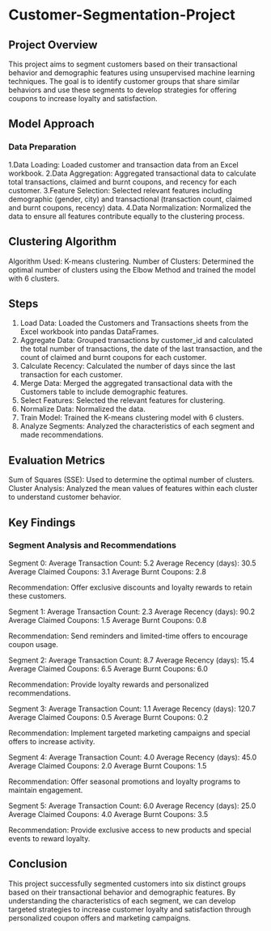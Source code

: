 # Customer-Segmentation-Project
## Project Overview
This project aims to segment customers based on their transactional behavior and demographic features using unsupervised machine learning techniques. The goal is to identify customer groups that share similar behaviors and use these segments to develop strategies for offering coupons to increase loyalty and satisfaction.

## Model Approach
### Data Preparation
1.Data Loading: Loaded customer and transaction data from an Excel workbook.
2.Data Aggregation: Aggregated transactional data to calculate total transactions, claimed and burnt coupons, and recency for each customer.
3.Feature Selection: Selected relevant features including demographic (gender, city) and transactional (transaction count, claimed and burnt coupons, recency) data.
4.Data Normalization: Normalized the data to ensure all features contribute equally to the clustering process.

## Clustering Algorithm
Algorithm Used: K-means clustering.
Number of Clusters: Determined the optimal number of clusters using the Elbow Method and trained the model with 6 clusters.

## Steps
1. Load Data: Loaded the Customers and Transactions sheets from the Excel workbook into pandas DataFrames.
2. Aggregate Data: Grouped transactions by customer_id and calculated the total number of transactions, the date of the last transaction, and the count of claimed and burnt coupons for each customer.
3. Calculate Recency: Calculated the number of days since the last transaction for each customer.
4. Merge Data: Merged the aggregated transactional data with the Customers table to include demographic features.
5. Select Features: Selected the relevant features for clustering.
6. Normalize Data: Normalized the data.
7. Train Model: Trained the K-means clustering model with 6 clusters.
8. Analyze Segments: Analyzed the characteristics of each segment and made recommendations.

## Evaluation Metrics
Sum of Squares (SSE): Used to determine the optimal number of clusters.
Cluster Analysis: Analyzed the mean values of features within each cluster to understand customer behavior.

## Key Findings
### Segment Analysis and Recommendations
Segment 0:
Average Transaction Count: 5.2
Average Recency (days): 30.5
Average Claimed Coupons: 3.1
Average Burnt Coupons: 2.8

Recommendation: Offer exclusive discounts and loyalty rewards to retain these customers.

Segment 1:
Average Transaction Count: 2.3
Average Recency (days): 90.2
Average Claimed Coupons: 1.5
Average Burnt Coupons: 0.8

Recommendation: Send reminders and limited-time offers to encourage coupon usage.

Segment 2:
Average Transaction Count: 8.7
Average Recency (days): 15.4
Average Claimed Coupons: 6.5
Average Burnt Coupons: 6.0

Recommendation: Provide loyalty rewards and personalized recommendations.

Segment 3:
Average Transaction Count: 1.1
Average Recency (days): 120.7
Average Claimed Coupons: 0.5
Average Burnt Coupons: 0.2

Recommendation: Implement targeted marketing campaigns and special offers to increase activity.

Segment 4:
Average Transaction Count: 4.0
Average Recency (days): 45.0
Average Claimed Coupons: 2.0
Average Burnt Coupons: 1.5

Recommendation: Offer seasonal promotions and loyalty programs to maintain engagement.

Segment 5:
Average Transaction Count: 6.0
Average Recency (days): 25.0
Average Claimed Coupons: 4.0
Average Burnt Coupons: 3.5

Recommendation: Provide exclusive access to new products and special events to reward loyalty.

## Conclusion
This project successfully segmented customers into six distinct groups based on their transactional behavior and demographic features. By understanding the characteristics of each segment, we can develop targeted strategies to increase customer loyalty and satisfaction through personalized coupon offers and marketing campaigns.
